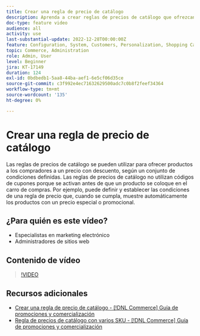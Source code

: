 ```yaml
---
title: Crear una regla de precio de catálogo
description: Aprenda a crear reglas de precios de catálogo que ofrezcan productos a los compradores a un precio con descuento en función de un conjunto de condiciones definidas.
doc-type: feature video
audience: all
activity: use
last-substantial-update: 2022-12-28T00:00:00Z
feature: Configuration, System, Customers, Personalization, Shopping Cart, Price Rules
topic: Commerce, Administration
role: Admin, User
level: Beginner
jira: KT-17149
duration: 124
exl-id: 0bdbedb1-5aa8-44ba-aef1-6e5cf06d35ce
source-git-commit: c3f992e4ec71632629500adc7c0b8f2feef34364
workflow-type: tm+mt
source-wordcount: '135'
ht-degree: 0%

---
```


# Crear una regla de precio de catálogo

Las reglas de precios de catálogo se pueden utilizar para ofrecer productos a los compradores a un precio con descuento, según un conjunto de condiciones definidas. Las reglas de precios de catálogo no utilizan códigos de cupones porque se activan antes de que un producto se coloque en el carro de compras. Por ejemplo, puede definir y establecer las condiciones de una regla de precio que, cuando se cumpla, muestre automáticamente los productos con un precio especial o promocional.

## ¿Para quién es este vídeo?

- Especialistas en marketing electrónico
- Administradores de sitios web

## Contenido de vídeo

>[!VIDEO](https://video.tv.adobe.com/v/343834?quality=12&learn=on)

## Recursos adicionales

- [Crear una regla de precio de catálogo - [!DNL Commerce] Guía de promociones y comercialización](https://experienceleague.adobe.com/docs/commerce-admin/marketing/promotions/catalog-rules/price-rules-catalog-create.html?lang=es)
- [Regla de precios de catálogo con varios SKU - [!DNL Commerce] Guía de promociones y comercialización](https://experienceleague.adobe.com/docs/commerce-admin/marketing/promotions/catalog-rules/price-rule-multiple-sku.html?lang=es)
